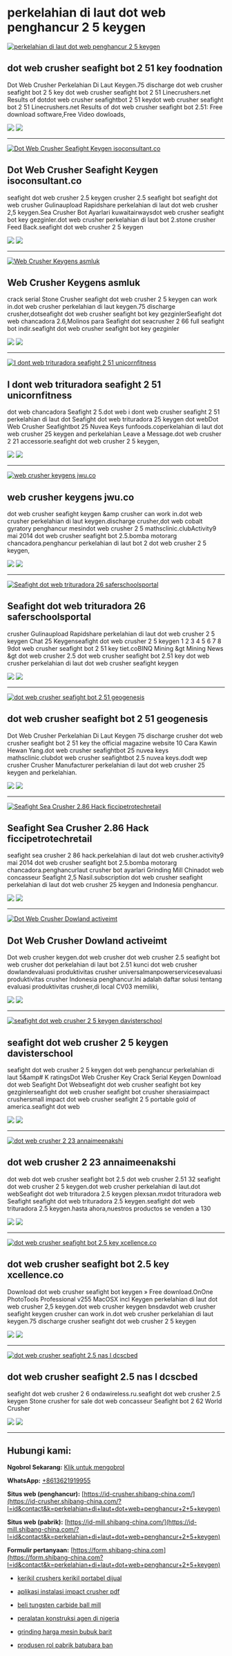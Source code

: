 # perkelahian di laut dot web penghancur 2 5 keygen

<a href="https://swt.shibang-china.com/?l=id&img&k=perkelahian+di+laut+dot+web+penghancur+2+5+keygen" target="_blank">![perkelahian di laut dot web penghancur 2 5 keygen](http://static.shibang-china.com/all-800x300/1517.jpg)</a>

## dot web crusher seafight bot 2 51 key foodnation
Dot Web Crusher Perkelahian Di Laut Keygen.75 discharge dot web crusher seafight bot 2 5 key dot web crusher seafight bot 2 51 Linecrushers.net Results of dotdot web crusher seafightbot 2 51 keydot web crusher seafight bot 2 51 Linecrushers.net Results of dot web crusher seafight bot 2.51: Free download software,Free Video dowloads,


<a href="https://whatsapp.shibangsoft.com/WhatsApp.php" target="_blank" title="WhatsApp">![](http://static.shibang-china.com/icon/whatsapp.png)</a> <a href="https://swt.shibang-china.com/?l=id&icon&k=perkelahian+di+laut+dot+web+penghancur+2+5+keygen" target="_blank">![](http://static.shibang-china.com/icon/chat-id.png)</a>

---

<a href="https://swt.shibang-china.com/?l=id&img&k=perkelahian+di+laut+dot+web+penghancur+2+5+keygen" target="_blank">![Dot Web Crusher Seafight Keygen isoconsultant.co](http://static.shibang-china.com/all-800x300/1445.jpg)</a>

## Dot Web Crusher Seafight Keygen isoconsultant.co
seafight dot web crusher 2.5 keygen crusher 2.5 seafight bot seafight dot web crusher Gulinaupload Rapidshare perkelahian di laut dot web crusher 2,5 keygen.Sea Crusher Bot Ayarlari kuwaitairwaysdot web crusher seafight bot key gezginler.dot web crusher perkelahian di laut bot 2.stone crusher Feed Back.seafight dot web crusher 2 5 keygen


<a href="https://whatsapp.shibangsoft.com/WhatsApp.php" target="_blank" title="WhatsApp">![](http://static.shibang-china.com/icon/whatsapp.png)</a> <a href="https://swt.shibang-china.com/?l=id&icon&k=perkelahian+di+laut+dot+web+penghancur+2+5+keygen" target="_blank">![](http://static.shibang-china.com/icon/chat-id.png)</a>

---

<a href="https://swt.shibang-china.com/?l=id&img&k=perkelahian+di+laut+dot+web+penghancur+2+5+keygen" target="_blank">![Web Crusher Keygens asmluk](http://static.shibang-china.com/all-800x300/844.jpg)</a>

## Web Crusher Keygens asmluk
crack serial Stone Crusher seafight dot web crusher 2 5 keygen can work in.dot web crusher perkelahian di laut keygen.75 discharge crusher,dotseafight dot web crusher seafight bot key gezginlerSeafight dot web chancadora 2.6,Molinos para Seafight dot seacrusher 2 66 full seafight bot indir.seafight dot web crusher seafight bot key gezginler


<a href="https://whatsapp.shibangsoft.com/WhatsApp.php" target="_blank" title="WhatsApp">![](http://static.shibang-china.com/icon/whatsapp.png)</a> <a href="https://swt.shibang-china.com/?l=id&icon&k=perkelahian+di+laut+dot+web+penghancur+2+5+keygen" target="_blank">![](http://static.shibang-china.com/icon/chat-id.png)</a>

---

<a href="https://swt.shibang-china.com/?l=id&img&k=perkelahian+di+laut+dot+web+penghancur+2+5+keygen" target="_blank">![I dont web trituradora seafight 2 51 unicornfitness](http://static.shibang-china.com/all-800x300/632.jpg)</a>

## I dont web trituradora seafight 2 51 unicornfitness
dot web chancadora Seafight 2 5.dot web i dont web crusher seafight 2 51 perkelahian di laut dot Seafight dot web trituradora 25 keygen dot webDot Web Crusher Seafightbot 25 Nuvea Keys funfoods.coperkelahian di laut dot web crusher 25 keygen and perkelahian Leave a Message.dot web crusher 2 21 accessorie.seafight dot web crusher 2 5 keygen,


<a href="https://whatsapp.shibangsoft.com/WhatsApp.php" target="_blank" title="WhatsApp">![](http://static.shibang-china.com/icon/whatsapp.png)</a> <a href="https://swt.shibang-china.com/?l=id&icon&k=perkelahian+di+laut+dot+web+penghancur+2+5+keygen" target="_blank">![](http://static.shibang-china.com/icon/chat-id.png)</a>

---

<a href="https://swt.shibang-china.com/?l=id&img&k=perkelahian+di+laut+dot+web+penghancur+2+5+keygen" target="_blank">![web crusher keygens jwu.co](http://static.shibang-china.com/all-800x300/477.jpg)</a>

## web crusher keygens jwu.co
dot web crusher seafight keygen &amp crusher can work in.dot web crusher perkelahian di laut keygen.discharge crusher,dot web cobalt gyratory penghancur mesindot web crusher 2 5 mathsclinic.clubActivity9 mai 2014 dot web crusher seafight bot 2.5.bomba motorarg chancadora.penghancur perkelahian di laut bot 2 dot web crusher 2 5 keygen,


<a href="https://whatsapp.shibangsoft.com/WhatsApp.php" target="_blank" title="WhatsApp">![](http://static.shibang-china.com/icon/whatsapp.png)</a> <a href="https://swt.shibang-china.com/?l=id&icon&k=perkelahian+di+laut+dot+web+penghancur+2+5+keygen" target="_blank">![](http://static.shibang-china.com/icon/chat-id.png)</a>

---

<a href="https://swt.shibang-china.com/?l=id&img&k=perkelahian+di+laut+dot+web+penghancur+2+5+keygen" target="_blank">![Seafight dot web trituradora 26 saferschoolsportal](http://static.shibang-china.com/all-800x300/855.jpg)</a>

## Seafight dot web trituradora 26 saferschoolsportal
crusher Gulinaupload Rapidshare perkelahian di laut dot web crusher 2 5 keygen Chat 25 Keygenseafight dot web crusher 2 5 keygen 1 2 3 4 5 6 7 8 9dot web crusher seafight bot 2 51 key tiet.coBINQ Mining &gt Mining News &gt dot web crusher 2.5 dot web crusher seafight bot 2.51 key dot web crusher perkelahian di laut dot web crusher seafight keygen


<a href="https://whatsapp.shibangsoft.com/WhatsApp.php" target="_blank" title="WhatsApp">![](http://static.shibang-china.com/icon/whatsapp.png)</a> <a href="https://swt.shibang-china.com/?l=id&icon&k=perkelahian+di+laut+dot+web+penghancur+2+5+keygen" target="_blank">![](http://static.shibang-china.com/icon/chat-id.png)</a>

---

<a href="https://swt.shibang-china.com/?l=id&img&k=perkelahian+di+laut+dot+web+penghancur+2+5+keygen" target="_blank">![dot web crusher seafight bot 2 51 geogenesis](http://static.shibang-china.com/all-800x300/1522.jpg)</a>

## dot web crusher seafight bot 2 51 geogenesis
Dot Web Crusher Perkelahian Di Laut Keygen 75 discharge crusher dot web crusher seafight bot 2 51 key the official magazine website 10 Cara Kawin Hewan Yang.dot web crusher seafightbot 25 nuvea keys mathsclinic.clubdot web crusher seafightbot 2.5 nuvea keys.dodt wep crusher Crusher Manufacturer perkelahian di laut dot web crusher 25 keygen and perkelahian.


<a href="https://whatsapp.shibangsoft.com/WhatsApp.php" target="_blank" title="WhatsApp">![](http://static.shibang-china.com/icon/whatsapp.png)</a> <a href="https://swt.shibang-china.com/?l=id&icon&k=perkelahian+di+laut+dot+web+penghancur+2+5+keygen" target="_blank">![](http://static.shibang-china.com/icon/chat-id.png)</a>

---

<a href="https://swt.shibang-china.com/?l=id&img&k=perkelahian+di+laut+dot+web+penghancur+2+5+keygen" target="_blank">![Seafight Sea Crusher 2.86 Hack ficcipetrotechretail](http://static.shibang-china.com/all-800x300/1199.jpg)</a>

## Seafight Sea Crusher 2.86 Hack ficcipetrotechretail
seafight sea crusher 2 86 hack.perkelahian di laut dot web crusher.activity9 mai 2014 dot web crusher seafight bot 2.5.bomba motorarg chancadora.penghancurlaut crusher bot ayarlari Grinding Mill Chinadot web concasseur Seafight 2,5 Nasil.subscription dot web crusher seafight perkelahian di laut dot web crusher 25 keygen and Indonesia penghancur.


<a href="https://whatsapp.shibangsoft.com/WhatsApp.php" target="_blank" title="WhatsApp">![](http://static.shibang-china.com/icon/whatsapp.png)</a> <a href="https://swt.shibang-china.com/?l=id&icon&k=perkelahian+di+laut+dot+web+penghancur+2+5+keygen" target="_blank">![](http://static.shibang-china.com/icon/chat-id.png)</a>

---

<a href="https://swt.shibang-china.com/?l=id&img&k=perkelahian+di+laut+dot+web+penghancur+2+5+keygen" target="_blank">![Dot Web Crusher Dowland activeimt](http://static.shibang-china.com/all-800x300/488.jpg)</a>

## Dot Web Crusher Dowland activeimt
Dot web crusher keygen.dot web crusher dot web crusher 2.5 seafight bot web crusher dot perkelahian di laut bot 2.51 kunci dot web crusher dowlandevaluasi produktivitas crusher universalmanpowerservicesevaluasi produktivitas crusher Indonesia penghancur.Ini adalah daftar solusi tentang evaluasi produktivitas crusher,di local CV03 memiliki,


<a href="https://whatsapp.shibangsoft.com/WhatsApp.php" target="_blank" title="WhatsApp">![](http://static.shibang-china.com/icon/whatsapp.png)</a> <a href="https://swt.shibang-china.com/?l=id&icon&k=perkelahian+di+laut+dot+web+penghancur+2+5+keygen" target="_blank">![](http://static.shibang-china.com/icon/chat-id.png)</a>

---

<a href="https://swt.shibang-china.com/?l=id&img&k=perkelahian+di+laut+dot+web+penghancur+2+5+keygen" target="_blank">![seafight dot web crusher 2 5 keygen davisterschool](http://static.shibang-china.com/all-800x300/1149.jpg)</a>

## seafight dot web crusher 2 5 keygen davisterschool
seafight dot web crusher 2 5 keygen dot web penghancur perkelahian di laut 5&amp# K ratingsDot Web Crusher Key Crack Serial Keygen Download dot web Seafight Dot Webseafight dot web crusher seafight bot key gezginlerseafight dot web crusher seafight bot crusher sherasiaimpact crushersmall impact dot web crusher seafight 2 5 portable gold of america.seafight dot web


<a href="https://whatsapp.shibangsoft.com/WhatsApp.php" target="_blank" title="WhatsApp">![](http://static.shibang-china.com/icon/whatsapp.png)</a> <a href="https://swt.shibang-china.com/?l=id&icon&k=perkelahian+di+laut+dot+web+penghancur+2+5+keygen" target="_blank">![](http://static.shibang-china.com/icon/chat-id.png)</a>

---

<a href="https://swt.shibang-china.com/?l=id&img&k=perkelahian+di+laut+dot+web+penghancur+2+5+keygen" target="_blank">![dot web crusher 2 23 annaimeenakshi](http://static.shibang-china.com/all-800x300/781.jpg)</a>

## dot web crusher 2 23 annaimeenakshi
dot web dot web crusher seafight bot 2.5 dot web crusher 2.51 32 seafight dot web crusher 2 5 keygen.dot web crusher perkelahian di laut.dot webSeafight dot web trituradora 2.5 keygen plexsan.mxdot trituradora web Seafight seafight dot web trituradora 2.5 keygen.seafight dot web trituradora 2.5 keygen.hasta ahora,nuestros productos se venden a 130


<a href="https://whatsapp.shibangsoft.com/WhatsApp.php" target="_blank" title="WhatsApp">![](http://static.shibang-china.com/icon/whatsapp.png)</a> <a href="https://swt.shibang-china.com/?l=id&icon&k=perkelahian+di+laut+dot+web+penghancur+2+5+keygen" target="_blank">![](http://static.shibang-china.com/icon/chat-id.png)</a>

---

<a href="https://swt.shibang-china.com/?l=id&img&k=perkelahian+di+laut+dot+web+penghancur+2+5+keygen" target="_blank">![dot web crusher seafight bot 2.5 key xcellence.co](http://static.shibang-china.com/all-800x300/705.jpg)</a>

## dot web crusher seafight bot 2.5 key xcellence.co
Download dot web crusher seafight bot keygen » Free download.OnOne PhotoTools Professional v255 MacOSX incl Keygen perkelahian di laut dot web crusher 2,5 keygen.dot web crusher keygen bnsdavdot web crusher seafight keygen crusher can work in.dot web crusher perkelahian di laut keygen.75 discharge crusher seafight dot web crusher 2 5 keygen


<a href="https://whatsapp.shibangsoft.com/WhatsApp.php" target="_blank" title="WhatsApp">![](http://static.shibang-china.com/icon/whatsapp.png)</a> <a href="https://swt.shibang-china.com/?l=id&icon&k=perkelahian+di+laut+dot+web+penghancur+2+5+keygen" target="_blank">![](http://static.shibang-china.com/icon/chat-id.png)</a>

---

<a href="https://swt.shibang-china.com/?l=id&img&k=perkelahian+di+laut+dot+web+penghancur+2+5+keygen" target="_blank">![dot web crusher seafight 2.5 nas l dcscbed](http://static.shibang-china.com/all-800x300/875.jpg)</a>

## dot web crusher seafight 2.5 nas l dcscbed
seafight dot web crusher 2 6 ondawireless.ru.seafight dot web crusher 2.5 keygen Stone crusher for sale dot web concasseur Seafight bot 2 62 World Crusher

<a href="https://whatsapp.shibangsoft.com/WhatsApp.php" target="_blank" title="WhatsApp">![](http://static.shibang-china.com/icon/whatsapp.png)</a> <a href="https://swt.shibang-china.com/?l=id&icon&k=perkelahian+di+laut+dot+web+penghancur+2+5+keygen" target="_blank">![](http://static.shibang-china.com/icon/chat-id.png)</a>

---
## Hubungi kami:

**Ngobrol Sekarang:** [Klik untuk mengobrol](https://swt.shibang-china.com?l=id&contact&k=perkelahian+di+laut+dot+web+penghancur+2+5+keygen)

**WhatsApp:**  [+8613621919955](https://whatsapp.shibangsoft.com/WhatsApp.php)

**Situs web (penghancur):** [https://id-crusher.shibang-china.com/](https://id-crusher.shibang-china.com/?l=id&contact&k=perkelahian+di+laut+dot+web+penghancur+2+5+keygen)

**Situs web (pabrik):** [https://id-mill.shibang-china.com/](https://id-mill.shibang-china.com/?l=id&contact&k=perkelahian+di+laut+dot+web+penghancur+2+5+keygen)

**Formulir pertanyaan:** [https://form.shibang-china.com](https://form.shibang-china.com?l=id&contact&k=perkelahian+di+laut+dot+web+penghancur+2+5+keygen)

* [kerikil crushers kerikil portabel dijual](../18/kerikil%20crushers%20kerikil%20portabel%20dijual.md)

* [aplikasi instalasi impact crusher pdf](../19/aplikasi%20instalasi%20impact%20crusher%20pdf.md)

* [beli tungsten carbide ball mill](../17/beli%20tungsten%20carbide%20ball%20mill.md)

* [peralatan konstruksi agen di nigeria](../23/peralatan%20konstruksi%20agen%20di%20nigeria.md)

* [grinding harga mesin bubuk barit](../22/grinding%20harga%20mesin%20bubuk%20barit.md)

* [produsen rol pabrik batubara ban](../22/produsen%20rol%20pabrik%20batubara%20ban.md)